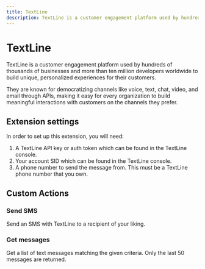 ```yaml
---
title: TextLine
description: TextLine is a customer engagement platform used by hundreds of thousands of businesses and more than ten million developers worldwide to build unique, personalized experiences for their customers.
---
```

# TextLine

TextLine is a customer engagement platform used by hundreds of thousands of businesses and more than ten million developers worldwide to build unique, personalized experiences for their customers.

They are known for democratizing channels like voice, text, chat, video, and email through APIs, making it easy for every organization to build meaningful interactions with customers on the channels they prefer.

## Extension settings

In order to set up this extension, you will need:

1. A TextLine API key or auth token which can be found in the TextLine console.
2. Your account SID which can be found in the TextLine console.
3. A phone number to send the message from. This must be a TextLine phone number that you own.

## Custom Actions

### Send SMS

Send an SMS with TextLine to a recipient of your liking.

### Get messages

Get a list of text messages matching the given criteria. Only the last 50 messages are returned.

